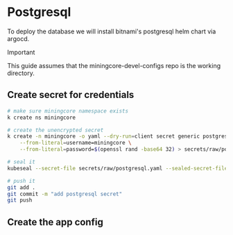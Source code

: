 # Postgresql

To deploy the database we will install bitnami's postgresql helm chart via argocd.

> [!IMPORTANT]
> This guide assumes that the miningcore-devel-configs repo is the working directory.

## Create secret for credentials
```bash
# make sure miningcore namespace exists
k create ns miningcore

# create the unencrypted secret
k create -n miningcore -o yaml --dry-run=client secret generic postgres \
    --from-literal=username=miningcore \
    --from-literal=password=$(openssl rand -base64 32) > secrets/raw/postgresql.yaml

# seal it
kubeseal --secret-file secrets/raw/postgresql.yaml --sealed-secret-file secrets/postgres.yaml

# push it
git add .
git commit -m "add postgresql secret"
git push
```

## Create the app config
